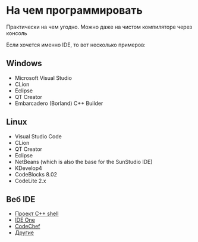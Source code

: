 # На чем программировать

Практически на чем угодно. Можно даже на чистом компиляторе через консоль

Если хочется именно IDE, то вот несколько примеров:
## Windows

* Microsoft Visual Studio
* CLion
* Eclipse
* QT Creator
* Embarcadero (Borland) C++ Builder

## Linux

* Visual Studio Code
* CLion
* QT Creator
* Eclipse
* NetBeans (which is also the base for the SunStudio IDE)
* KDevelop4
* CodeBlocks 8.02
* CodeLite 2.x

## Веб IDE

* [Проект C++ shell](http://cpp.sh/)
* [IDE One](https://ideone.com/)
* [CodeChef](https://www.codechef.com/ide)
* [Другие](http://bfy.tw/4Bxx)
